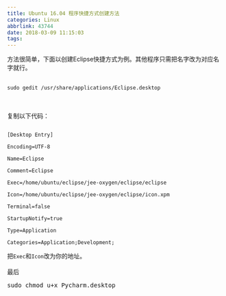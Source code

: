 ```yaml
---
title: Ubuntu 16.04 程序快捷方式创建方法
categories: Linux
abbrlink: 43744
date: 2018-03-09 11:15:03
tags:
---
```

方法很简单，下面以创建Eclipse快捷方式为例。其他程序只需把名字改为对应名字就行。
<br><br>
<pre><code>sudo gedit /usr/share/applications/Eclipse.desktop</code></pre>
<br><br>
复制以下代码：<br>
<pre><code>
[Desktop Entry]

Encoding=UTF-8

Name=Eclipse

Comment=Eclipse

Exec=/home/ubuntu/eclipse/jee-oxygen/eclipse/eclipse

Icon=/home/ubuntu/eclipse/jee-oxygen/eclipse/icon.xpm

Terminal=false

StartupNotify=true

Type=Application

Categories=Application;Development;
</code></pre>
把<code>Exec</code>和<code>Icon</code>改为你的地址。<br><br>
    最后
<pre>sudo chmod u+x Pycharm.desktop</pre>
